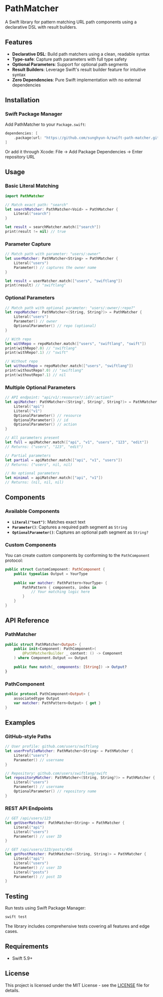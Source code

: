 # PathMatcher

A Swift library for pattern matching URL path components using a declarative DSL with result builders.

## Features

- **Declarative DSL**: Build path matchers using a clean, readable syntax
- **Type-safe**: Capture path parameters with full type safety
- **Optional Parameters**: Support for optional path segments
- **Result Builders**: Leverage Swift's result builder feature for intuitive syntax
- **Zero Dependencies**: Pure Swift implementation with no external dependencies

## Installation

### Swift Package Manager

Add PathMatcher to your `Package.swift`:

```swift
dependencies: [
    .package(url: "https://github.com/sunghyun-k/swift-path-matcher.git", from: "1.0.0")
]
```

Or add it through Xcode: File → Add Package Dependencies → Enter repository URL

## Usage

### Basic Literal Matching

```swift
import PathMatcher

// Match exact path: "search"
let searchMatcher: PathMatcher<Void> = PathMatcher {
    Literal("search")
}

let result = searchMatcher.match(["search"])
print(result != nil) // true
```

### Parameter Capture

```swift
// Match path with parameter: "users/:owner"
let userMatcher: PathMatcher<String> = PathMatcher {
    Literal("users")
    Parameter() // captures the owner name
}

let result = userMatcher.match(["users", "swiftlang"])
print(result) // "swiftlang"
```

### Optional Parameters

```swift
// Match path with optional parameter: "users/:owner/:repo?"
let repoMatcher: PathMatcher<(String, String?)> = PathMatcher {
    Literal("users")
    Parameter() // owner
    OptionalParameter() // repo (optional)
}

// With repo
let withRepo = repoMatcher.match(["users", "swiftlang", "swift"])
print(withRepo?.0) // "swiftlang"
print(withRepo?.1) // "swift"

// Without repo
let withoutRepo = repoMatcher.match(["users", "swiftlang"])
print(withoutRepo?.0) // "swiftlang"  
print(withoutRepo?.1) // nil
```

### Multiple Optional Parameters

```swift
// API endpoint: "api/v1/:resource?/:id?/:action?"
let apiMatcher: PathMatcher<(String?, String?, String?)> = PathMatcher {
    Literal("api")
    Literal("v1")
    OptionalParameter() // resource
    OptionalParameter() // id
    OptionalParameter() // action
}

// All parameters present
let full = apiMatcher.match(["api", "v1", "users", "123", "edit"])
// Returns: ("users", "123", "edit")

// Partial parameters
let partial = apiMatcher.match(["api", "v1", "users"])
// Returns: ("users", nil, nil)

// No optional parameters
let minimal = apiMatcher.match(["api", "v1"])
// Returns: (nil, nil, nil)
```

## Components

### Available Components

- **`Literal("text")`**: Matches exact text
- **`Parameter()`**: Captures a required path segment as `String`
- **`OptionalParameter()`**: Captures an optional path segment as `String?`

### Custom Components

You can create custom components by conforming to the `PathComponent` protocol:

```swift
public struct CustomComponent: PathComponent {
    public typealias Output = YourType
    
    public var matcher: PathPattern<YourType> {
        PathPattern { components, index in
            // Your matching logic here
        }
    }
}
```

## API Reference

### PathMatcher

```swift
public struct PathMatcher<Output> {
    public init<Component: PathComponent>(
        @PathMatcherBuilder _ content: () -> Component
    ) where Component.Output == Output
    
    public func match(_ components: [String]) -> Output?
}
```

### PathComponent

```swift
public protocol PathComponent<Output> {
    associatedtype Output
    var matcher: PathPattern<Output> { get }
}
```

## Examples

### GitHub-style Paths

```swift
// User profile: github.com/users/swiftlang
let userProfileMatcher: PathMatcher<String> = PathMatcher {
    Literal("users")
    Parameter() // username
}

// Repository: github.com/users/swiftlang/swift
let repositoryMatcher: PathMatcher<(String, String?)> = PathMatcher {
    Literal("users")
    Parameter() // username
    OptionalParameter() // repository name
}
```

### REST API Endpoints

```swift
// GET /api/users/123
let getUserMatcher: PathMatcher<String> = PathMatcher {
    Literal("api")
    Literal("users")
    Parameter() // user ID
}

// GET /api/users/123/posts/456
let getPostMatcher: PathMatcher<(String, String)> = PathMatcher {
    Literal("api")
    Literal("users")
    Parameter() // user ID
    Literal("posts")
    Parameter() // post ID
}
```

## Testing

Run tests using Swift Package Manager:

```bash
swift test
```

The library includes comprehensive tests covering all features and edge cases.

## Requirements

- Swift 5.9+

## License

This project is licensed under the MIT License - see the [LICENSE](LICENSE) file for details.

